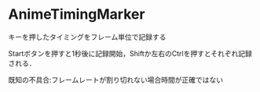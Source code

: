 # AnimeTimingMarker
キーを押したタイミングをフレーム単位で記録する

Startボタンを押すと1秒後に記録開始，Shiftか左右のCtrlを押すとそれぞれ記録される．

既知の不具合:フレームレートが割り切れない場合時間が正確ではない

